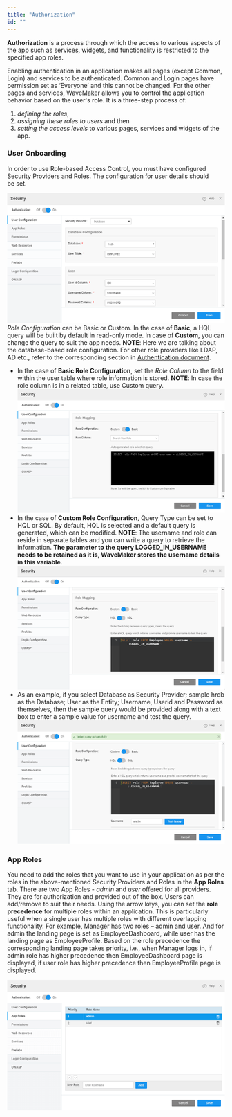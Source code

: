 ```yaml
---
title: "Authorization"
id: ""
---
```


**Authorization** is a process through which the access to various aspects of the app such as services, widgets, and functionality is restricted to the specified app roles.

Enabling authentication in an application makes all pages (except Common, Login) and services to be authenticated. Common and Login pages have permission set as ‘Everyone’ and this cannot be changed. For the other pages and services, WaveMaker allows you to control the application behavior based on the user's role. It is a three-step process of:

1. _defining the roles_,
2. _assigning these roles to users_ and then
3. _setting the access levels_ to various pages, services and widgets of the app.

### User Onboarding

In order to use Role-based Access Control, you must have configured Security Providers and Roles. The configuration for user details should be set.

[![](/learn/assets/sec_user_db.png)](/learn/assets/sec_user_db.png)_Role Configuration_ can be Basic or Custom. In the case of **Basic**, a HQL query will be built by default in read-only mode. In case of **Custom**, you can change the query to suit the app needs. **NOTE**: Here we are talking about the database-based role configuration. For other role providers like LDAP, AD etc., refer to the corresponding section in [Authentication document](/learn/app-development/app-security/authentication/).

- In the case of **Basic Role Configuration**, set the _Role Column_ to the field within the user table where role information is stored. **NOTE**: In case the role column is in a related table, use Custom query. [![](/learn/assets/sec_user_db_role1.png)](/learn/assets/sec_user_db_role1.png)
- In the case of **Custom Role Configuration**, Query Type can be set to HQL or SQL. By default, HQL is selected and a default query is generated, which can be modified. **NOTE**: The username and role can reside in separate tables and you can write a query to retrieve the information. **The parameter to the query LOGGED\_IN\_USERNAME needs to be retained as it is, WaveMaker stores the username details in this variable**. [![](/learn/assets/sec_user_db_role2.png)](/learn/assets/sec_user_db_role2.png)
- As an example, if you select Database as Security Provider; sample hrdb as the Database; User as the Entity; Username, Userid and Password as themselves, then the sample query would be provided along with a text box to enter a sample value for username and test the query. [![](/learn/assets/sec_user_db_role3.png)](/learn/assets/sec_user_db_role3.png)

### App Roles

You need to add the roles that you want to use in your application as per the roles in the above-mentioned Security Providers and Roles in the **App Roles** tab. There are two App Roles - _admin_ and _user_ offered for all providers. They are for authorization and provided out of the box. Users can add/remove to suit their needs. Using the arrow keys, you can set the **role precedence** for multiple roles within an application. This is particularly useful when a single user has multiple roles with different overlapping functionality. For example, Manager has two roles – admin and user. And for admin the landing page is set as EmployeeDashboard, while user has the landing page as EmployeeProfile. Based on the role precedence the corresponding landing page takes priority, i.e., when Manager logs in, if admin role has higher precedence then EmployeeDashboard page is displayed, if user role has higher precedence then EmployeeProfile page is displayed.

[![](/learn/assets/sec_roles.png)](/learn/assets/sec_roles.png)

